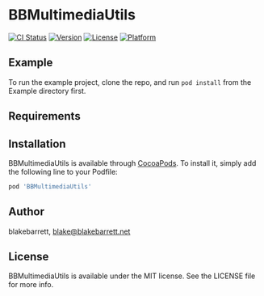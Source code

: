 # BBMultimediaUtils

[![CI Status](http://img.shields.io/travis/blakebarrett/BBMultimediaUtils.svg?style=flat)](https://travis-ci.org/blakebarrett/BBMultimediaUtils)
[![Version](https://img.shields.io/cocoapods/v/BBMultimediaUtils.svg?style=flat)](http://cocoapods.org/pods/BBMultimediaUtils)
[![License](https://img.shields.io/cocoapods/l/BBMultimediaUtils.svg?style=flat)](http://cocoapods.org/pods/BBMultimediaUtils)
[![Platform](https://img.shields.io/cocoapods/p/BBMultimediaUtils.svg?style=flat)](http://cocoapods.org/pods/BBMultimediaUtils)

## Example

To run the example project, clone the repo, and run `pod install` from the Example directory first.

## Requirements

## Installation

BBMultimediaUtils is available through [CocoaPods](http://cocoapods.org). To install
it, simply add the following line to your Podfile:

```ruby
pod 'BBMultimediaUtils'
```

## Author

blakebarrett, blake@blakebarrett.net

## License

BBMultimediaUtils is available under the MIT license. See the LICENSE file for more info.
